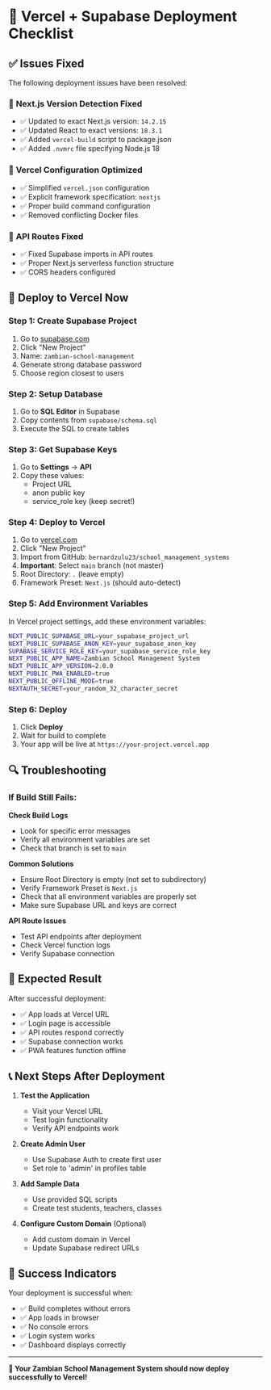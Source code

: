 # 🚀 Vercel + Supabase Deployment Checklist

## ✅ Issues Fixed

The following deployment issues have been resolved:

### 🔧 **Next.js Version Detection Fixed**
- ✅ Updated to exact Next.js version: `14.2.15`
- ✅ Updated React to exact versions: `18.3.1`
- ✅ Added `vercel-build` script to package.json
- ✅ Added `.nvmrc` file specifying Node.js 18

### 🔧 **Vercel Configuration Optimized**
- ✅ Simplified `vercel.json` configuration
- ✅ Explicit framework specification: `nextjs`
- ✅ Proper build command configuration
- ✅ Removed conflicting Docker files

### 🔧 **API Routes Fixed**
- ✅ Fixed Supabase imports in API routes
- ✅ Proper Next.js serverless function structure
- ✅ CORS headers configured

## 🚀 Deploy to Vercel Now

### Step 1: Create Supabase Project
1. Go to [supabase.com](https://supabase.com)
2. Click "New Project"
3. Name: `zambian-school-management`
4. Generate strong database password
5. Choose region closest to users

### Step 2: Setup Database
1. Go to **SQL Editor** in Supabase
2. Copy contents from `supabase/schema.sql`
3. Execute the SQL to create tables

### Step 3: Get Supabase Keys
1. Go to **Settings** → **API**
2. Copy these values:
   - Project URL
   - anon public key  
   - service_role key (keep secret!)

### Step 4: Deploy to Vercel
1. Go to [vercel.com](https://vercel.com)
2. Click "New Project"
3. Import from GitHub: `bernardzulu23/school_management_systems`
4. **Important**: Select `main` branch (not master)
5. Root Directory: `.` (leave empty)
6. Framework Preset: `Next.js` (should auto-detect)

### Step 5: Add Environment Variables
In Vercel project settings, add these environment variables:

```bash
NEXT_PUBLIC_SUPABASE_URL=your_supabase_project_url
NEXT_PUBLIC_SUPABASE_ANON_KEY=your_supabase_anon_key
SUPABASE_SERVICE_ROLE_KEY=your_supabase_service_role_key
NEXT_PUBLIC_APP_NAME=Zambian School Management System
NEXT_PUBLIC_APP_VERSION=2.0.0
NEXT_PUBLIC_PWA_ENABLED=true
NEXT_PUBLIC_OFFLINE_MODE=true
NEXTAUTH_SECRET=your_random_32_character_secret
```

### Step 6: Deploy
1. Click **Deploy**
2. Wait for build to complete
3. Your app will be live at `https://your-project.vercel.app`

## 🔍 Troubleshooting

### If Build Still Fails:

**Check Build Logs**
- Look for specific error messages
- Verify all environment variables are set
- Check that branch is set to `main`

**Common Solutions**
- Ensure Root Directory is empty (not set to subdirectory)
- Verify Framework Preset is `Next.js`
- Check that all environment variables are properly set
- Make sure Supabase URL and keys are correct

**API Route Issues**
- Test API endpoints after deployment
- Check Vercel function logs
- Verify Supabase connection

## 🎯 Expected Result

After successful deployment:
- ✅ App loads at Vercel URL
- ✅ Login page is accessible
- ✅ API routes respond correctly
- ✅ Supabase connection works
- ✅ PWA features function offline

## 📞 Next Steps After Deployment

1. **Test the Application**
   - Visit your Vercel URL
   - Test login functionality
   - Verify API endpoints work

2. **Create Admin User**
   - Use Supabase Auth to create first user
   - Set role to 'admin' in profiles table

3. **Add Sample Data**
   - Use provided SQL scripts
   - Create test students, teachers, classes

4. **Configure Custom Domain** (Optional)
   - Add custom domain in Vercel
   - Update Supabase redirect URLs

## 🎉 Success Indicators

Your deployment is successful when:
- ✅ Build completes without errors
- ✅ App loads in browser
- ✅ No console errors
- ✅ Login system works
- ✅ Dashboard displays correctly

---

**🚀 Your Zambian School Management System should now deploy successfully to Vercel!**
